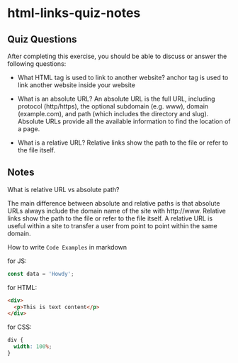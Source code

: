 # html-links-quiz-notes

## Quiz Questions

After completing this exercise, you should be able to discuss or answer the following questions:

- What HTML tag is used to link to another website?
  anchor tag is used to link another website inside your website

- What is an absolute URL?
  An absolute URL is the full URL, including protocol (http/https), the optional subdomain (e.g. www), domain (example.com), and path (which includes the directory and slug). Absolute URLs provide all the available information to find the location of a page.

- What is a relative URL?
  Relative links show the path to the file or refer to the file itself.

## Notes

What is relative URL vs absolute path?

The main difference between absolute and relative paths is that absolute URLs always include the domain name of the site with http://www. Relative links show the path to the file or refer to the file itself. A relative URL is useful within a site to transfer a user from point to point within the same domain.

How to write `Code Examples` in markdown

for JS:

```javascript
const data = 'Howdy';
```

for HTML:

```html
<div>
  <p>This is text content</p>
</div>
```

for CSS:

```css
div {
  width: 100%;
}
```
